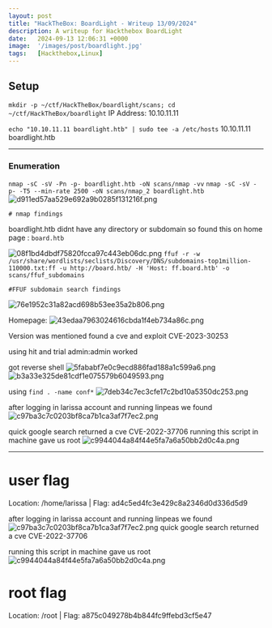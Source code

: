 ```yaml
---
layout: post
title: "HackTheBox: BoardLight - Writeup 13/09/2024"
description: A writeup for Hackthebox BoardLight
date:   2024-09-13 12:06:31 +0000
image:  '/images/post/boardlight.jpg'
tags:   [Hackthebox,Linux]
---
```


## Setup
`mkdir -p ~/ctf/HackTheBox/boardlight/scans; cd ~/ctf/HackTheBox/boardlight`
IP Address: 10.10.11.11


`echo "10.10.11.11 boardlight.htb" | sudo tee -a /etc/hosts`
10.10.11.11 boardlight.htb
***
### Enumeration 

`nmap -sC -sV -Pn -p- boardlight.htb -oN scans/nmap -vv`
`nmap -sC -sV -p- -T5 --min-rate 2500 -oN scans/nmap_2 boardlight.htb`
![d911ed57aa529e692a9b0285f131216f.png]({{site.baseurl}}/images/post/d911ed57aa529e692a9b0285f131216f.png)
```
# nmap findings

```

boardlight.htb didnt have any directory or subdomain so found this on home page :
`board.htb`

![08f1bd4dbdf75820fcca97c443eb06dc.png]({{site.baseurl}}/images/post/08f1bd4dbdf75820fcca97c443eb06dc.png)
`ffuf -r -w /usr/share/wordlists/seclists/Discovery/DNS/subdomains-top1million-110000.txt:ff -u http://board.htb/ -H 'Host: ff.board.htb' -o scans/ffuf_subdomains`
```
#FFUF subdomain search findings 

```
![76e1952c31a82acd698b53ee35a2b806.png]({{site.baseurl}}/images/post/76e1952c31a82acd698b53ee35a2b806.png)

Homepage:
![43edaa7963024616cbda1f4eb734a86c.png]({{site.baseurl}}/images/post/43edaa7963024616cbda1f4eb734a86c.png)

Version was mentioned found a cve and exploit CVE-2023-30253

using hit and trial admin:admin worked

got reverse shell
![5fababf7e0c9ecd886fad188a1c599a6.png]({{site.baseurl}}/images/post/5fababf7e0c9ecd886fad188a1c599a6.png)
![b3a33e325de81cdf1e075579b6049593.png]({{site.baseurl}}/images/post/b3a33e325de81cdf1e075579b6049593.png)

using `find . -name conf*`
![7deb34c7ec3cfe17c2bd10a5350dc253.png]({{site.baseurl}}/images/post/7deb34c7ec3cfe17c2bd10a5350dc253.png)

after logging in larissa account and running linpeas we found 
![c97ba3c7c0203bf8ca7b1ca3af7f7ec2.png]({{site.baseurl}}/images/post/c97ba3c7c0203bf8ca7b1ca3af7f7ec2.png)

quick google search returned a cve CVE-2022-37706
running this script in machine gave us root 
![c9944044a84f44e5fa7a6a50bb2d0c4a.png]({{site.baseurl}}/images/post/c9944044a84f44e5fa7a6a50bb2d0c4a.png)
***
# user flag
Location:  /home/larissa | Flag: ad4c5ed4fc3e429c8a2346d0d336d5d9

after logging in larissa account and running linpeas we found 
![c97ba3c7c0203bf8ca7b1ca3af7f7ec2.png]({{site.baseurl}}/images/post/c97ba3c7c0203bf8ca7b1ca3af7f7ec2.png)
quick google search returned a cve CVE-2022-37706

running this script in machine gave us root 
![c9944044a84f44e5fa7a6a50bb2d0c4a.png]({{site.baseurl}}/images/post/c9944044a84f44e5fa7a6a50bb2d0c4a.png)

# root flag
Location:  /root | Flag: a875c049278b4b844fc9ffebd3cf5e47
